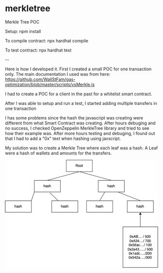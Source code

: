 # merkletree

Merkle Tree POC

Setup:
npm install

To compile contract:
npx hardhat compile

To test contract:
npx hardhat test

--

Here is how I developed it.
First I created a small POC for one transaction only. The main documentation
I used was from here: https://github.com/WallStFam/gas-optimization/blob/master/scripts/vsMerkle.js

I had to create a POC for a client in the past for a whitelist smart contract.

After I was able to setup and run a test, I started adding multiple transfers in one transaction

I has some problems since the hash the javascript was creating were different from what Smart Contract
was creating. After hours debuging and no success, I checked OpenZeppelin MerkleTree library
and tried to see how their example was. After more hours testing and debuging, I found out
that I had to add a "0x" text when hashing using javscript.

My solution was to create a Merkle Tree where each leaf was a hash. A Leaf
were a hash of wallets and amounts for the transfers.

![MerkleTree](merkletree.png)
